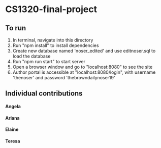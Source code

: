 # CS1320-final-project

## To run

1. In terminal, navigate into this directory
2. Run "npm install" to install dependencies
3. Create new database named 'noser_edited' and use editnoser.sql to load the database
4. Run "npm run start" to start server
5. Open a browser window and go to "localhost:8080" to see the site
6. Author portal is accessible at "localhost:8080/login", with username 'thenoser' and password 'thebrowndailynoser19'

## Individual contributions

#### Angela

#### Ariana

#### Elaine

#### Teresa
